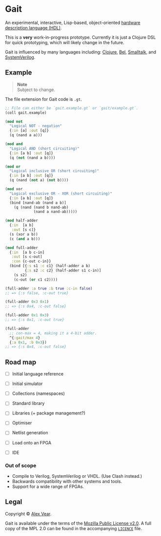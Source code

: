 # Gait

An experimental, interactive, Lisp-based, object-oriented [hardware description language (HDL)][HDL].

This is a **very** work-in-progress prototype.  Currently it is just a Clojure DSL for quick prototyping, which will likely change in the future.

Gait is influenced by many languages including: [Clojure][], [Bel][], [Smalltalk][], and [SystemVerilog][].

[Clojure]: https://clojure.org
[Bel]: http://www.paulgraham.com/bel.html
[Smalltalk]: https://en.wikipedia.org/wiki/Smalltalk
[SystemVerilog]: https://en.wikipedia.org/wiki/SystemVerilog


## Example

> **Note**<br>
> Subject to change.

The file extension for Gait code is `.gt`.

```clojure
;; File can either be `gait.example.gt` or `gait/example.gt`.
(coll gait.example)

(mod not
  "Logical NOT - negation"
  {:in [a] :out [q]}
  (q (nand a a)))

(mod and
  "Logical AND (short circuiting)"
  {:in [a b] :out [q]}
  (q (not (nand a b))))

(mod or
  "Logical inclusive OR (short circuiting)"
  {:in [a b] :out [q]}
  (q (nand (not a) (not b))))

(mod xor
  "Logical exclusive OR - XOR (short circuiting)"
  {:in [a b] :out [q]}
  (bind [nand-ab (nand a b)]
    (q (nand (nand b nand-ab)
             (nand a nand-ab)))))

(mod half-adder
  {:in  [a b]
   :out [s c]}
  (s (xor a b))
  (c (and a b)))

(mod full-adder
  {:in  [a b c-in]
   :out [s c-out]
   :con {c-out c-in}}
  (bind [{:s s1 :c c1} (half-adder a b)
         {:s s2 :c c2} (half-adder s1 c-in)]
    (s s2)
    (c-out (or c1 c2))))

(full-adder :a true :b true :c-in false)
;; => {:s false, :c-out true}

(full-adder 0x3 0x1)
;; => {:s 0x4, :c-out false}

(full-adder 0x1 0x3)
;; => {:s 0x1, :c-out true}

(full-adder
  ;; con-max = 4, making it a 4-bit adder.
  ^{:gait/max 4}
  {:a 0x1, :b 0x3})
;; => {:s 0x4, :c-out false}
```

[HDL]: https://en.wikipedia.org/wiki/Hardware_description_language


## Road map

- [ ] Initial language reference
- [ ] Initial simulator
- [ ] Collections (namespaces)
- [ ] Standard library
- [ ] Libraries (+ package management?)
- [ ] Optimiser
- [ ] Netlist generation
- [ ] Load onto an FPGA
- [ ] IDE


### Out of scope

- Compile to Verilog, SystemVerilog or VHDL.  (Use Clash instead.)
- Backwards compatibility with other systems and tools.
- Support for a wide range of FPGAs.


## Legal

Copyright © [Alex Vear](https://www.alexvear.com).

Gait is available under the terms of the [Mozilla Public License v2.0](https://www.mozilla.org/en-US/MPL/2.0/).  A full copy of the MPL 2.0 can be found in the accompanying [`LICENCE`](/LICENCE) file.
